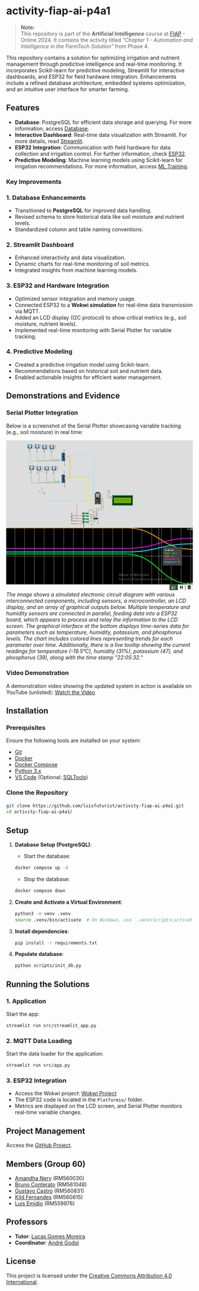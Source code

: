 # activity-fiap-ai-p4a1

> **Note:**  
> This repository is part of the **Artificial Intelligence** course at [FIAP](https://github.com/fiap) - Online 2024. It contains the activity titled *"Chapter 1 - Automation and Intelligence in the FarmTech Solution"* from Phase 4.

This repository contains a solution for optimizing irrigation and nutrient management through predictive intelligence and real-time monitoring. It incorporates Scikit-learn for predictive modeling, Streamlit for interactive dashboards, and ESP32 for field hardware integration. Enhancements include a refined database architecture, embedded systems optimization, and an intuitive user interface for smarter farming.

## Features

- **Database**: PostgreSQL for efficient data storage and querying. For more information, access [Database](document/other/database.md).
- **Interactive Dashboard**: Real-time data visualization with Streamlit. For more details, read [Streamlit](document/other/streamlit.md).
- **ESP32 Integration**: Communication with field hardware for data collection and irrigation control. For further information, check [ESP32](document/other/esp32.md).
- **Predictive Modeling**: Machine learning models using Scikit-learn for irrigation recommendations. For more information, access [ML Training](document/other/ml_training.md).

### Key Improvements

### 1. **Database Enhancements**  
   - Transitioned to **PostgreSQL** for improved data handling.  
   - Revised schema to store historical data like soil moisture and nutrient levels.  
   - Standardized column and table naming conventions.  

### 2. **Streamlit Dashboard**  
   - Enhanced interactivity and data visualization.  
   - Dynamic charts for real-time monitoring of soil metrics.  
   - Integrated insights from machine learning models.

### 3. **ESP32 and Hardware Integration**  
   - Optimized sensor integration and memory usage.  
   - Connected ESP32 to a **Wokwi simulation** for real-time data transmission via MQTT.  
   - Added an LCD display (I2C protocol) to show critical metrics (e.g., soil moisture, nutrient levels).  
   - Implemented real-time monitoring with Serial Plotter for variable tracking.  

### 4. **Predictive Modeling**  
   - Created a predictive irrigation model using Scikit-learn.  
   - Recommendations based on historical soil and nutrient data.  
   - Enabled actionable insights for efficient water management.

## Demonstrations and Evidence

### **Serial Plotter Integration**

Below is a screenshot of the Serial Plotter showcasing variable tracking (e.g., soil moisture) in real time:

![Serial Plotter Example](assets/wokwi-serial-plotter.png)  
*The image shows a simulated electronic circuit diagram with various interconnected components, including sensors, a microcontroller, an LCD display, and an array of graphical outputs below. Multiple temperature and humidity sensors are connected in parallel, feeding data into a ESP32 board, which appears to process and relay the information to the LCD screen. The graphical interface at the bottom displays time-series data for parameters such as temperature, humidity, potassium, and phosphorus levels. The chart includes colored lines representing trends for each parameter over time. Additionally, there is a live tooltip showing the current readings for temperature (-19.5°C), humidity (31%), potassium (47), and phosphorus (39), along with the time stamp "22:05:32."*

### **Video Demonstration**  
A demonstration video showing the updated system in action is available on YouTube (unlisted): [Watch the Video](https://youtube.com/your-video-link)

## Installation

### Prerequisites

Ensure the following tools are installed on your system:

- [Git](https://git-scm.com/downloads)  
- [Docker](https://docs.docker.com/)  
- [Docker Compose](https://docs.docker.com/compose/)  
- [Python 3.x](https://www.python.org/)  
- [VS Code](https://code.visualstudio.com/download) (Optional: [SQLTools](https://marketplace.visualstudio.com/items?itemName=mtxr.sqltools))  

### Clone the Repository

```bash
git clone https://github.com/luisfuturist/activity-fiap-ai-p4a1.git
cd activity-fiap-ai-p4a1/
```

## Setup

1. **Database Setup (PostgreSQL)**:
   - Start the database:
    ```bash
    docker compose up -d
    ```
    - Stop the database:
    ```bash
    docker compose down
    ```

2. **Create and Activate a Virtual Environment**:
   ```sh
   python3 -m venv .venv
   source .venv/bin/activate  # On Windows, use `.venv\Scripts\activate`
   ```

3. **Install dependencies**:
   ```bash
   pip install -r requirements.txt
   ```

4. **Populate database**:
   ```bash
   python scripts/init_db.py
   ```

## Running the Solutions

### 1. **Application**  
   Start the app:
   ```bash
   streamlit run src/streamlit_app.py
   ```

### 2. **MQTT Data Loading**  
   Start the data loader for the application:
   ```bash
   streamlit run src/app.py
   ```

### 3. **ESP32 Integration**  
   - Access the Wokwi project: [Wokwi Project](https://wokwi.com/projects/415998871219053569)  
   - The ESP32 code is located in the `Platformio/` folder.  
   - Metrics are displayed on the LCD screen, and Serial Plotter monitors real-time variable changes.

## Project Management

Access the [GitHub Project](https://github.com/users/luisfuturist/projects/4).

## Members (Group 60)

- [Amandha Nery](https://www.linkedin.com/in/amandhanery/) (RM560030)
- [Bruno Conterato](https://www.linkedin.com/in/brunoconterato/) (RM561048)
- [Gustavo Castro](https://www.linkedin.com/in/gustavo-castro-29a78a2a/) (RM560831)
- [Kild Fernandes](https://www.linkedin.com/in/kild-fernandes/) (RM560615)
- [Luis Emidio](https://www.linkedin.com/in/luisfuturist/) (RM559976)

## Professors

- **Tutor**: [Lucas Gomes Moreira](https://www.linkedin.com/in/lucas-gomes-moreira-15a8452a/)
- **Coordinator**: [André Godoi](https://www.linkedin.com/in/profandregodoi/)

## License

This project is licensed under the [Creative Commons Attribution 4.0 International](http://creativecommons.org/licenses/by/4.0/?ref=chooser-v1).

